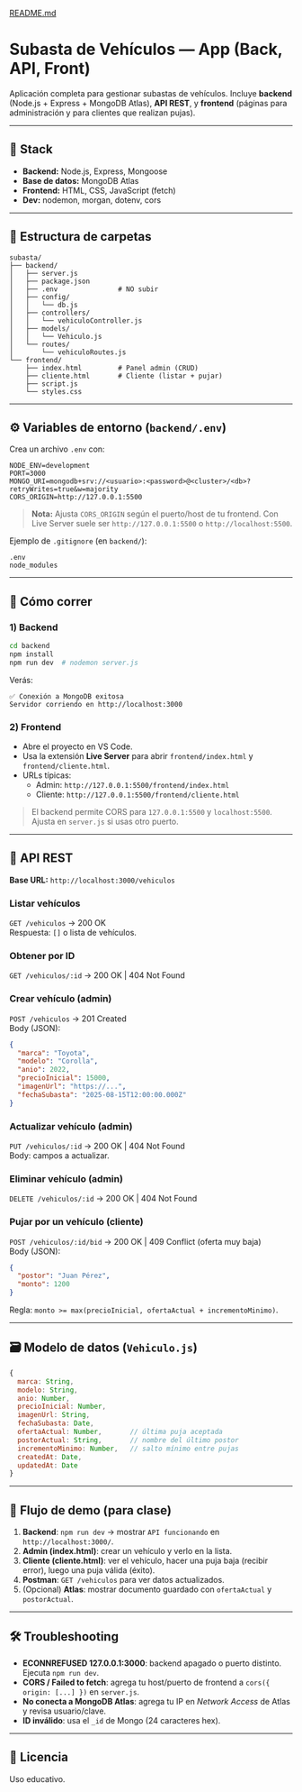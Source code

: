[README.md](https://github.com/user-attachments/files/21678630/README.md)
# Subasta de Vehículos — App (Back, API, Front)

Aplicación completa para gestionar subastas de vehículos. Incluye **backend** (Node.js + Express + MongoDB Atlas), **API REST**, y **frontend** (páginas para administración y para clientes que realizan pujas).

---

## 🧱 Stack
- **Backend:** Node.js, Express, Mongoose
- **Base de datos:** MongoDB Atlas
- **Frontend:** HTML, CSS, JavaScript (fetch)
- **Dev:** nodemon, morgan, dotenv, cors

---

## 📁 Estructura de carpetas
```
subasta/
├── backend/
│   ├── server.js
│   ├── package.json
│   ├── .env               # NO subir
│   ├── config/
│   │   └── db.js
│   ├── controllers/
│   │   └── vehiculoController.js
│   ├── models/
│   │   └── Vehiculo.js
│   └── routes/
│       └── vehiculoRoutes.js
└── frontend/
    ├── index.html         # Panel admin (CRUD)
    ├── cliente.html       # Cliente (listar + pujar)
    ├── script.js
    └── styles.css
```

---

## ⚙️ Variables de entorno (`backend/.env`)
Crea un archivo `.env` con:

```
NODE_ENV=development
PORT=3000
MONGO_URI=mongodb+srv://<usuario>:<password>@<cluster>/<db>?retryWrites=true&w=majority
CORS_ORIGIN=http://127.0.0.1:5500
```

> **Nota:** Ajusta `CORS_ORIGIN` según el puerto/host de tu frontend. Con Live Server suele ser `http://127.0.0.1:5500` o `http://localhost:5500`.

Ejemplo de `.gitignore` (en `backend/`):
```
.env
node_modules
```

---

## 🚀 Cómo correr

### 1) Backend
```bash
cd backend
npm install
npm run dev  # nodemon server.js
```
Verás:
```
✅ Conexión a MongoDB exitosa
Servidor corriendo en http://localhost:3000
```

### 2) Frontend
- Abre el proyecto en VS Code.
- Usa la extensión **Live Server** para abrir `frontend/index.html` y `frontend/cliente.html`.
- URLs típicas:
  - Admin: `http://127.0.0.1:5500/frontend/index.html`
  - Cliente: `http://127.0.0.1:5500/frontend/cliente.html`

> El backend permite CORS para `127.0.0.1:5500` y `localhost:5500`. Ajusta en `server.js` si usas otro puerto.

---

## 🔌 API REST

**Base URL:** `http://localhost:3000/vehiculos`

### Listar vehículos
`GET /vehiculos` → 200 OK  
Respuesta: `[]` o lista de vehículos.

### Obtener por ID
`GET /vehiculos/:id` → 200 OK | 404 Not Found

### Crear vehículo (admin)
`POST /vehiculos` → 201 Created  
Body (JSON):
```json
{
  "marca": "Toyota",
  "modelo": "Corolla",
  "anio": 2022,
  "precioInicial": 15000,
  "imagenUrl": "https://...",
  "fechaSubasta": "2025-08-15T12:00:00.000Z"
}
```

### Actualizar vehículo (admin)
`PUT /vehiculos/:id` → 200 OK | 404 Not Found  
Body: campos a actualizar.

### Eliminar vehículo (admin)
`DELETE /vehiculos/:id` → 200 OK | 404 Not Found

### **Pujar por un vehículo (cliente)**
`POST /vehiculos/:id/bid` → 200 OK | 409 Conflict (oferta muy baja)  
Body (JSON):
```json
{
  "postor": "Juan Pérez",
  "monto": 1200
}
```
Regla: `monto >= max(precioInicial, ofertaActual + incrementoMinimo)`.

---

## 🗃️ Modelo de datos (`Vehiculo.js`)
```js
{
  marca: String,
  modelo: String,
  anio: Number,
  precioInicial: Number,
  imagenUrl: String,
  fechaSubasta: Date,
  ofertaActual: Number,       // última puja aceptada
  postorActual: String,       // nombre del último postor
  incrementoMinimo: Number,   // salto mínimo entre pujas
  createdAt: Date,
  updatedAt: Date
}
```

---

## 🧪 Flujo de demo (para clase)
1. **Backend**: `npm run dev` → mostrar `API funcionando` en `http://localhost:3000/`.
2. **Admin (index.html)**: crear un vehículo y verlo en la lista.
3. **Cliente (cliente.html)**: ver el vehículo, hacer una puja baja (recibir error), luego una puja válida (éxito).
4. **Postman**: `GET /vehiculos` para ver datos actualizados.
5. (Opcional) **Atlas**: mostrar documento guardado con `ofertaActual` y `postorActual`.

---

## 🛠️ Troubleshooting
- **ECONNREFUSED 127.0.0.1:3000**: backend apagado o puerto distinto. Ejecuta `npm run dev`.
- **CORS / Failed to fetch**: agrega tu host/puerto de frontend a `cors({ origin: [...] })` en `server.js`.
- **No conecta a MongoDB Atlas**: agrega tu IP en *Network Access* de Atlas y revisa usuario/clave.
- **ID inválido**: usa el `_id` de Mongo (24 caracteres hex).

---

## 📄 Licencia
Uso educativo.
